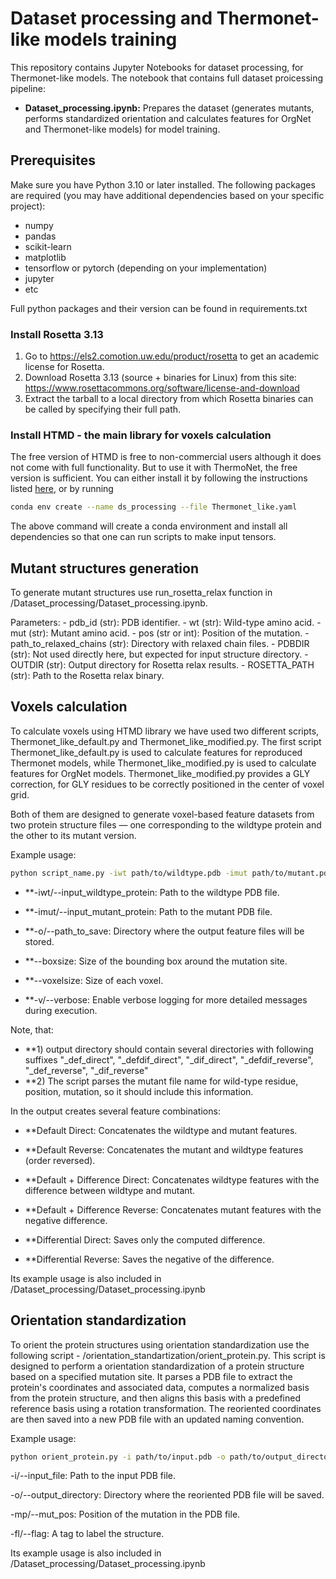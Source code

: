# Dataset processing and Thermonet-like models training

This repository contains Jupyter Notebooks for dataset processing, for Thermonet-like models. The notebook that contains full dataset proicessing pipeline:

- **Dataset_processing.ipynb:** Prepares the dataset (generates mutants, performs standardized orientation and calculates features for OrgNet and Thermonet-like models) for model training.


## Prerequisites

Make sure you have Python 3.10 or later installed. The following packages are required (you may have additional dependencies based on your specific project):

- numpy
- pandas
- scikit-learn
- matplotlib
- tensorflow or pytorch (depending on your implementation)
- jupyter
- etc

Full python packages and their version can be found in requirements.txt

### Install Rosetta 3.13
1. Go to https://els2.comotion.uw.edu/product/rosetta to get an academic license for Rosetta.
2. Download Rosetta 3.13 (source + binaries for Linux) from this site: https://www.rosettacommons.org/software/license-and-download
3. Extract the tarball to a local directory from which Rosetta binaries can be called by specifying their full path.

### Install HTMD - the main library for voxels calculation
The free version of HTMD is free to non-commercial users although it does not come with full functionality. But to use it with ThermoNet, the free version is sufficient. You can either install it by following the instructions listed [here](https://software.acellera.com/install-htmd.html), or by running
```bash
conda env create --name ds_processing --file Thermonet_like.yaml
```
The above command will create a conda environment and install all dependencies so that one can run scripts to make input tensors.

## Mutant structures generation

To generate mutant structures use run_rosetta_relax function in /Dataset_processing/Dataset_processing.ipynb. 

Parameters:
    - pdb_id (str): PDB identifier.
    - wt (str): Wild-type amino acid.
    - mut (str): Mutant amino acid.
    - pos (str or int): Position of the mutation.
    - path_to_relaxed_chains (str): Directory with relaxed chain files.
    - PDBDIR (str): Not used directly here, but expected for input structure directory.
    - OUTDIR (str): Output directory for Rosetta relax results.
    - ROSETTA_PATH (str): Path to the Rosetta relax binary.

 ## Voxels calculation
 
To calculate voxels using HTMD library we have used two different scripts, Thermonet_like_default.py and Thermonet_like_modified.py. The first script Thermonet_like_default.py is used to calculate features for reproduced Thermonet models, while Thermonet_like_modified.py is used to calculate features for OrgNet models. Thermonet_like_modified.py provides a GLY correction, for GLY residues to be correctly positioned in the center of voxel grid. 

Both of them are designed to generate voxel-based feature datasets from two protein structure files — one corresponding to the wildtype protein and the other to its mutant version. 

Example usage:
```bash
python script_name.py -iwt path/to/wildtype.pdb -imut path/to/mutant.pdb -o path/to/save/output --boxsize --voxelsize -v
```

- **-iwt/--input_wildtype_protein: Path to the wildtype PDB file.

- **-imut/--input_mutant_protein: Path to the mutant PDB file.

- **-o/--path_to_save: Directory where the output feature files will be stored.

- **--boxsize: Size of the bounding box around the mutation site.

- **--voxelsize: Size of each voxel.

- **-v/--verbose: Enable verbose logging for more detailed messages during execution.

Note, that:

- **1) output directory should contain several directories with following suffixes "_def_direct", "_defdif_direct", "_dif_direct", "_defdif_reverse", "_def_reverse", "_dif_reverse"
- **2) The script parses the mutant file name for wild-type residue, position, mutation, so it should include this information.   


In the output creates several feature combinations:

- **Default Direct: Concatenates the wildtype and mutant features.

- **Default Reverse: Concatenates the mutant and wildtype features (order reversed).

- **Default + Difference Direct: Concatenates wildtype features with the difference between wildtype and mutant.

- **Default + Difference Reverse: Concatenates mutant features with the negative difference.

- **Differential Direct: Saves only the computed difference.

- **Differential Reverse: Saves the negative of the difference.

Its example usage is also included in /Dataset_processing/Dataset_processing.ipynb

## Orientation standardization

To orient the protein structures using orientation standardization use the following script - /orientation_standartization/orient_protein.py. This script is designed to perform a orientation standardization of a protein structure based on a specified mutation site. It parses a PDB file to extract the protein's coordinates and associated data, computes a normalized basis from the protein structure, and then aligns this basis with a predefined reference basis using a rotation transformation. The reoriented coordinates are then saved into a new PDB file with an updated naming convention.

Example usage:
```bash
python orient_protein.py -i path/to/input.pdb -o path/to/output_directory -mp mutation_position -fl structure_tag
```

-i/--input_file: Path to the input PDB file.

-o/--output_directory: Directory where the reoriented PDB file will be saved.

-mp/--mut_pos: Position of the mutation in the PDB file.

-fl/--flag: A tag to label the structure.

Its example usage is also included in /Dataset_processing/Dataset_processing.ipynb

